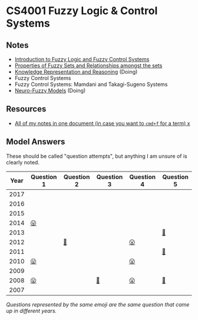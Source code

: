 
# CS4001 Fuzzy Logic & Control Systems

## Notes

* [Introduction to Fuzzy Logic and Fuzzy Control Systems](https://github.com/nating/trinity-cs-website/blob/master/assets/notes/fourth-year/fuzzy-logic/notes/introduction-to-fuzzy-logic-and-fuzzy-control-systems.md)
* [Properties of Fuzzy Sets and Relationships amongst the sets](https://github.com/nating/trinity-cs-website/blob/master/assets/notes/fourth-year/fuzzy-logic/notes/properties-of-fuzzy-sets-and-relationships-amongst-the-sets.md)
* [Knowledge Representation and Reasoning](https://github.com/nating/trinity-cs-website/blob/master/assets/notes/fourth-year/fuzzy-logic/notes/knowledge-representation-and-reasoning.md) (Doing)
* Fuzzy Control Systems
* Fuzzy Control Systems: Mamdani and Takagi-Sugeno Systems
* [Neuro-Fuzzy Models](https://github.com/nating/trinity-cs-website/blob/master/assets/notes/fourth-year/fuzzy-logic/notes/neuro-fuzzy-models.md) (Doing)

## Resources
* [All of my notes in one document (in case you want to `cmd+f` for a term) x](https://github.com/nating/trinity-cs-website/blob/master/assets/notes/fourth-year/fuzzy-logic/notes/all-together.md)

## Model Answers

These should be called "question attempts", but anything I am unsure of is clearly noted.

Year|Question 1|Question 2|Question 3|Question 4|Question 5
---|---|---|---|---|---
2017|||||
2016|||||
2015|||||
2014|[😛][20141]||||
2013|||||[🍦][20135]
2012||[💃][20122]||[😮][20124]|
2011|||||[🍦][20115]
2010|[😛][20101]|||[😮][20104]|
2009|||||
2008|[😛][20081]||[💃][20083]|[😮][20084]|[🍦][20085]
2007|||||

*Questions represented by the same emoji are the same question that came up in different years.*

[20081]: https://github.com/nating/trinity-cs-website/blob/master/assets/notes/fourth-year/fuzzy-logic/solutions/2008.md#2008-q1
[20082]: https://github.com/nating/trinity-cs-website/blob/master/assets/notes/fourth-year/fuzzy-logic/solutions/2008.md#2008-q2
[20083]: https://github.com/nating/trinity-cs-website/blob/master/assets/notes/fourth-year/fuzzy-logic/solutions/2008.md#2008-q3
[20084]: https://github.com/nating/trinity-cs-website/blob/master/assets/notes/fourth-year/fuzzy-logic/solutions/2008.md#2008-q4
[20085]: https://github.com/nating/trinity-cs-website/blob/master/assets/notes/fourth-year/fuzzy-logic/solutions/2008.md#2008-q5

[20091]: https://github.com/nating/trinity-cs-website/blob/master/assets/notes/fourth-year/fuzzy-logic/solutions/2009.md#2009-q1
[20092]: https://github.com/nating/trinity-cs-website/blob/master/assets/notes/fourth-year/fuzzy-logic/solutions/2009.md#2009-q2
[20093]: https://github.com/nating/trinity-cs-website/blob/master/assets/notes/fourth-year/fuzzy-logic/solutions/2009.md#2009-q3
[20094]: https://github.com/nating/trinity-cs-website/blob/master/assets/notes/fourth-year/fuzzy-logic/solutions/2009.md#2009-q4
[20095]: https://github.com/nating/trinity-cs-website/blob/master/assets/notes/fourth-year/fuzzy-logic/solutions/2009.md#2009-q5

[20101]: https://github.com/nating/trinity-cs-website/blob/master/assets/notes/fourth-year/fuzzy-logic/solutions/2010.md#2010-q1
[20102]: https://github.com/nating/trinity-cs-website/blob/master/assets/notes/fourth-year/fuzzy-logic/solutions/2010.md#2010-q2
[20103]: https://github.com/nating/trinity-cs-website/blob/master/assets/notes/fourth-year/fuzzy-logic/solutions/2010.md#2010-q3
[20104]: https://github.com/nating/trinity-cs-website/blob/master/assets/notes/fourth-year/fuzzy-logic/solutions/2010.md#2010-q4
[20105]: https://github.com/nating/trinity-cs-website/blob/master/assets/notes/fourth-year/fuzzy-logic/solutions/2010.md#2010-q5

[20111]: https://github.com/nating/trinity-cs-website/blob/master/assets/notes/fourth-year/fuzzy-logic/solutions/2011.md#2011-q1
[20112]: https://github.com/nating/trinity-cs-website/blob/master/assets/notes/fourth-year/fuzzy-logic/solutions/2011.md#2011-q2
[20113]: https://github.com/nating/trinity-cs-website/blob/master/assets/notes/fourth-year/fuzzy-logic/solutions/2011.md#2011-q3
[20114]: https://github.com/nating/trinity-cs-website/blob/master/assets/notes/fourth-year/fuzzy-logic/solutions/2011.md#2011-q4
[20115]: https://github.com/nating/trinity-cs-website/blob/master/assets/notes/fourth-year/fuzzy-logic/solutions/2011.md#2011-q5

[20121]: https://github.com/nating/trinity-cs-website/blob/master/assets/notes/fourth-year/fuzzy-logic/solutions/2012.md#2012-q1
[20122]: https://github.com/nating/trinity-cs-website/blob/master/assets/notes/fourth-year/fuzzy-logic/solutions/2012.md#2012-q2
[20123]: https://github.com/nating/trinity-cs-website/blob/master/assets/notes/fourth-year/fuzzy-logic/solutions/2012.md#2012-q3
[20124]: https://github.com/nating/trinity-cs-website/blob/master/assets/notes/fourth-year/fuzzy-logic/solutions/2012.md#2012-q4
[20125]: https://github.com/nating/trinity-cs-website/blob/master/assets/notes/fourth-year/fuzzy-logic/solutions/2012.md#2012-q5

[20131]: https://github.com/nating/trinity-cs-website/blob/master/assets/notes/fourth-year/fuzzy-logic/solutions/2013.md#2013-q1
[20132]: https://github.com/nating/trinity-cs-website/blob/master/assets/notes/fourth-year/fuzzy-logic/solutions/2013.md#2013-q2
[20133]: https://github.com/nating/trinity-cs-website/blob/master/assets/notes/fourth-year/fuzzy-logic/solutions/2013.md#2013-q3
[20134]: https://github.com/nating/trinity-cs-website/blob/master/assets/notes/fourth-year/fuzzy-logic/solutions/2013.md#2013-q4
[20135]: https://github.com/nating/trinity-cs-website/blob/master/assets/notes/fourth-year/fuzzy-logic/solutions/2013.md#2013-q5

[20141]: https://github.com/nating/trinity-cs-website/blob/master/assets/notes/fourth-year/fuzzy-logic/solutions/2014.md#2014-q1
[20142]: https://github.com/nating/trinity-cs-website/blob/master/assets/notes/fourth-year/fuzzy-logic/solutions/2014.md#2014-q2
[20143]: https://github.com/nating/trinity-cs-website/blob/master/assets/notes/fourth-year/fuzzy-logic/solutions/2014.md#2014-q3
[20144]: https://github.com/nating/trinity-cs-website/blob/master/assets/notes/fourth-year/fuzzy-logic/solutions/2014.md#2014-q4
[20145]: https://github.com/nating/trinity-cs-website/blob/master/assets/notes/fourth-year/fuzzy-logic/solutions/2014.md#2014-q5
